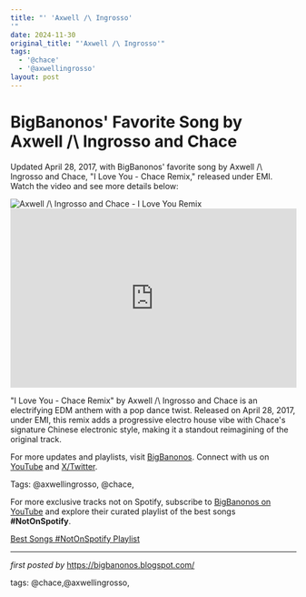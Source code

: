 ```yaml
---
title: "' 'Axwell /\ Ingrosso'
'"
date: 2024-11-30
original_title: "'Axwell /\ Ingrosso'"
tags:
  - '@chace'
  - '@axwellingrosso'
layout: post
---
```

<!-- Post Title -->
<h1 >BigBanonos' Favorite Song by Axwell /\ Ingrosso and Chace</h1> <!-- Introductory Text -->
<p >Updated April 28, 2017, with BigBanonos' favorite song by Axwell /\ Ingrosso and Chace, "I Love You - Chace Remix," released under EMI. Watch the video and see more details below:</p> <!-- Featured Image -->
<div > <img src="https://i.ytimg.com/vi/nbXgHAzUWB0/maxresdefault.jpg" alt="Axwell /\ Ingrosso and Chace - I Love You Remix" />
</div> <!-- YouTube Video Embed -->
<div > <iframe width="100%" height="315" src="https://www.youtube.com/embed/l69RpL1msEc" title="Axwell ÃƒÅ½Ã¢â‚¬Âº Ingrosso - I Love You (Chace Remix)" frameborder="0" allow="accelerometer; autoplay; clipboard-write; encrypted-media; gyroscope; picture-in-picture; web-share" referrerpolicy="strict-origin-when-cross-origin" allowfullscreen></iframe>
</div> <!-- Song Information -->
<div > <p>"I Love You - Chace Remix" by Axwell /\ Ingrosso and Chace is an electrifying EDM anthem with a pop dance twist. Released on April 28, 2017, under EMI, this remix adds a progressive electro house vibe with Chace's signature Chinese electronic style, making it a standout reimagining of the original track.</p>
</div> <!-- Footer Links -->
<div > <p>For more updates and playlists, visit <a href="https://bigbanonos.blogspot.com/" target="_blank">BigBanonos</a>. Connect with us on <a href="https://www.youtube.com/@BigBanonos" target="_blank">YouTube</a> and <a href="https://x.com/bigbanonos" target="_blank">X/Twitter</a>.</p>
</div> <!-- Tags -->
<p >Tags: @axwellingrosso, @chace,</p>


<!--Subscribe and Playlist Links-->
<div>
    <p>For more exclusive tracks not on Spotify, subscribe to <a href="https://www.youtube.com/@BigBanonos" target="_blank">BigBanonos on YouTube</a> and explore their curated playlist of the best songs <strong>#NotOnSpotify</strong>.</p>
    <p><a href="https://www.youtube.com/playlist?list=PLtuNtuTatqI0kFahUCbtbfenC_ET5O_tr" target="_blank">Best Songs #NotOnSpotify Playlist<br /></a></p></div>

<hr />

<p><em>first posted by</em> <a href="https://bigbanonos.blogspot.com/" rel="noopener" target="_new">https://bigbanonos.blogspot.com/</a></p>

<p>tags: @chace,@axwellingrosso,</p>
